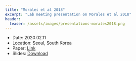 ```yaml
---
title: "Morales et al 2018"
excerpt: "Lab meeting presentation on Morales et al 2018"
header:
  teaser: /assets/images/presentations-morales2018.png
---
```

- Date: 2020.02.11
- Location: Seoul, South Korea
- Paper: [Link](https://doi.org/10.1523/JNEUROSCI.2360-17.2018)
- Slides: [Download](/assets/pdfs/present-morales2018.pdf)
